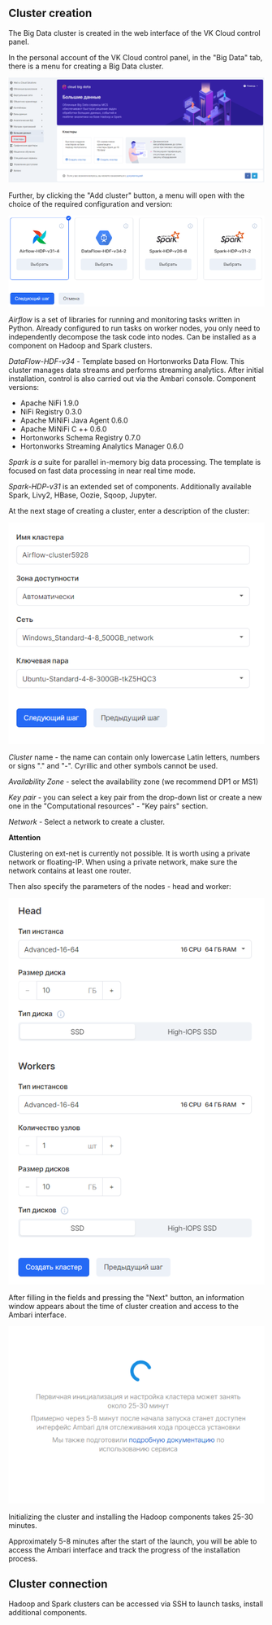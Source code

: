 ## Cluster creation

The Big Data cluster is created in the web interface of the VK Cloud control panel.

In the personal account of the VK Cloud control panel, in the "Big Data" tab, there is a menu for creating a Big Data cluster.

![](./assets/1601643470213-1.png)

Further, by clicking the "Add cluster" button, a menu will open with the choice of the required configuration and version:

![](./assets/1601646274414-2.png)

_Airflow_ is a set of libraries for running and monitoring tasks written in Python. Already configured to run tasks on worker nodes, you only need to independently decompose the task code into nodes. Can be installed as a component on Hadoop and Spark clusters.

_DataFlow-HDF-v34 -_ Template based on Hortonworks Data Flow. This cluster manages data streams and performs streaming analytics. After initial installation, control is also carried out via the Ambari console. Component versions:

- Apache NiFi 1.9.0
- NiFi Registry 0.3.0
- Apache MiNiFi Java Agent 0.6.0
- Apache MiNiFi C ++ 0.6.0
- Hortonworks Schema Registry 0.7.0
- Hortonworks Streaming Analytics Manager 0.6.0

_Spark is a_ suite for parallel in-memory big data processing. The template is focused on fast data processing in near real time mode.

_Spark-HDP-v31_ is an extended set of components. Additionally available Spark, Livy2, HBase, Oozie, Sqoop, Jupyter.

At the next stage of creating a cluster, enter a description of the cluster:

![](./assets/1601646393598-6.png)

_Cluster_ name - the name can contain only lowercase Latin letters, numbers or signs "." and "-". Cyrillic and other symbols cannot be used.

_Availability Zone_ - select the availability zone (we recommend DP1 or MS1)

_Key pair_ - you can select a key pair from the drop-down list or create a new one in the "Computational resources" - "Key pairs" section.

_Network_ - Select a network to create a cluster.

**Attention**

Clustering on ext-net is currently not possible. It is worth using a private network or floating-IP. When using a private network, make sure the network contains at least one router.

Then also specify the parameters of the nodes - head and worker:

![](./assets/1601646586298-7.png)

After filling in the fields and pressing the "Next" button, an information window appears about the time of cluster creation and access to the Ambari interface.

![](./assets/1601647566872-8.png)

Initializing the cluster and installing the Hadoop components takes 25-30 minutes.

Approximately 5-8 minutes after the start of the launch, you will be able to access the Ambari interface and track the progress of the installation process.

## Cluster connection

Hadoop and Spark clusters can be accessed via SSH to launch tasks, install additional components.
